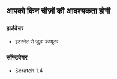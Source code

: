 ## आपको किन चीज़ों की आवश्यकता होगी

### हार्डवेयर

- इंटरनेट से जुड़ा कंप्यूटर

### सॉफ्टवेयर

- Scratch 1.4